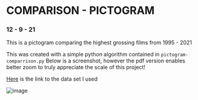 # COMPARISON - PICTOGRAM
### 12 - 9 - 21

This is a pictogram comparing the highest grossing films from 1995 - 2021

This was created with a simple python algorithm contained in ```pictogram-comparrison.py```
Below is a screenshot, however the pdf version enables better zoom to truly appreciate the scale of this project!

[Here](https://www.kaggle.com/johnharshith/hollywood-theatrical-market-synopsis-1995-to-2021?select=HighestGrossers.csv) is the link to the data set I used

![image]( https://github.com/Brian-Masse/CSC630/blob/main/indpendent_work/pictogram-week1/exports/Highest-Gorssing-Vis.png )
